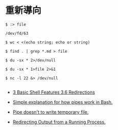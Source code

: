 # 重新導向

```
$ :> file
```

`/dev/fd/63`
```
$ wc < <(echo string; echo or string)
```

```
$ find . | grep *.md > file
```

```
$ du -sx * 2>/dev/null
```

```
$ du -sx * 1>file 2>&1
```

```
$ nc -l 22 &> /dev/null
```

```
```

- [3 Basic Shell Features 3.6 Redirections](https://www.gnu.org/software/bash/manual/html_node/Redirections.html)

- [Simple explanation for how pipes work in Bash.](https://stackoverflow.com/a/32946581)

- [Pipe doesn't to write temporary file.](https://superuser.com/a/81681)

- [Redirecting Output from a Running Process.](https://stackoverflow.com/a/1323999)